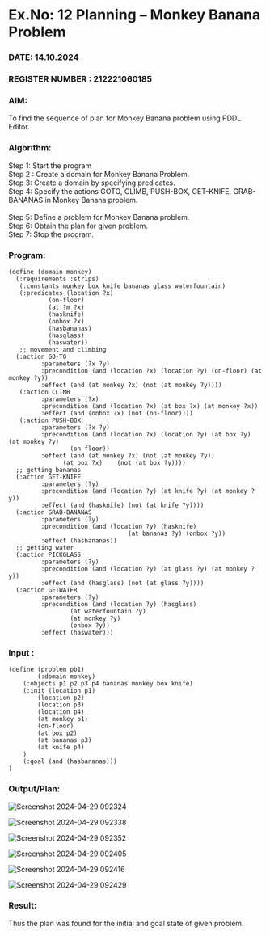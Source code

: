 # Ex.No: 12  Planning –  Monkey Banana Problem
### DATE: 14.10.2024                                                                           
### REGISTER NUMBER : 212221060185
### AIM: 
To find the sequence of plan for Monkey Banana problem using PDDL Editor.
###  Algorithm:
Step 1:  Start the program <br> 
Step 2 : Create a domain for Monkey Banana Problem. <br> 
Step 3:  Create a domain by specifying predicates. <br> 
Step 4: Specify the actions GOTO, CLIMB, PUSH-BOX, GET-KNIFE, GRAB-BANANAS in Monkey Banana problem.<br>  
Step 5:   Define a problem for Monkey Banana problem.<br> 
Step 6:  Obtain the plan for given problem.<br> 
Step 7: Stop the program.<br> 

### Program:
```
(define (domain monkey)	       
  (:requirements :strips)
   (:constants monkey box knife bananas glass waterfountain)
   (:predicates (location ?x)
	       (on-floor)
	       (at ?m ?x)
	       (hasknife)
	       (onbox ?x)
	       (hasbananas)
	       (hasglass)
	       (haswater))
   ;; movement and climbing
  (:action GO-TO
	     :parameters (?x ?y)
	     :precondition (and (location ?x) (location ?y) (on-floor) (at monkey ?y))
	     :effect (and (at monkey ?x) (not (at monkey ?y))))
   (:action CLIMB
	     :parameters (?x)
	     :precondition (and (location ?x) (at box ?x) (at monkey ?x))
	     :effect (and (onbox ?x) (not (on-floor))))
   (:action PUSH-BOX
	     :parameters (?x ?y)
	     :precondition (and (location ?x) (location ?y) (at box ?y) (at monkey ?y) 
				 (on-floor))
	     :effect (and (at monkey ?x) (not (at monkey ?y))
			   (at box ?x)    (not (at box ?y))))
  ;; getting bananas
  (:action GET-KNIFE
	     :parameters (?y)
         :precondition (and (location ?y) (at knife ?y) (at monkey ?y))
	     :effect (and (hasknife) (not (at knife ?y))))
  (:action GRAB-BANANAS
	     :parameters (?y)
	     :precondition (and (location ?y) (hasknife) 
                                 (at bananas ?y) (onbox ?y))
	     :effect (hasbananas))
  ;; getting water
  (:action PICKGLASS
	     :parameters (?y)
	     :precondition (and (location ?y) (at glass ?y) (at monkey ?y))
	     :effect (and (hasglass) (not (at glass ?y))))
  (:action GETWATER
	     :parameters (?y)
	     :precondition (and (location ?y) (hasglass)
				 (at waterfountain ?y)
				 (at monkey ?y)
				 (onbox ?y))
	     :effect (haswater)))
```

### Input :
```
(define (problem pb1)
    	(:domain monkey)
  	(:objects p1 p2 p3 p4 bananas monkey box knife)
  	(:init (location p1)
		(location p2)
		(location p3)
		(location p4)
	 	(at monkey p1)
		(on-floor)
		(at box p2)
		(at bananas p3)
	 	(at knife p4)
	)
  	(:goal (and (hasbananas)))
)
```

### Output/Plan:
![Screenshot 2024-04-29 092324](https://github.com/Vikhram-S/AI_Lab_2023-24/assets/146576573/f7a3bbb5-0d9b-43c1-bf38-9e1171e142af)

![Screenshot 2024-04-29 092338](https://github.com/Vikhram-S/AI_Lab_2023-24/assets/146576573/40b25c93-136c-410d-9b89-95ee5000b995)

![Screenshot 2024-04-29 092352](https://github.com/Vikhram-S/AI_Lab_2023-24/assets/146576573/5867317a-726e-4940-b219-23c9edcaebf0)

![Screenshot 2024-04-29 092405](https://github.com/Vikhram-S/AI_Lab_2023-24/assets/146576573/cb8a826d-b025-4dc0-8348-12ea863ef04d)

![Screenshot 2024-04-29 092416](https://github.com/Vikhram-S/AI_Lab_2023-24/assets/146576573/9842351f-7a74-4c32-8523-0db328bcf00c)

![Screenshot 2024-04-29 092429](https://github.com/Vikhram-S/AI_Lab_2023-24/assets/146576573/cd4fe5d4-bbfc-4f4a-be73-2517abc10869)





### Result:
Thus the plan was found for the initial and goal state of given problem.
